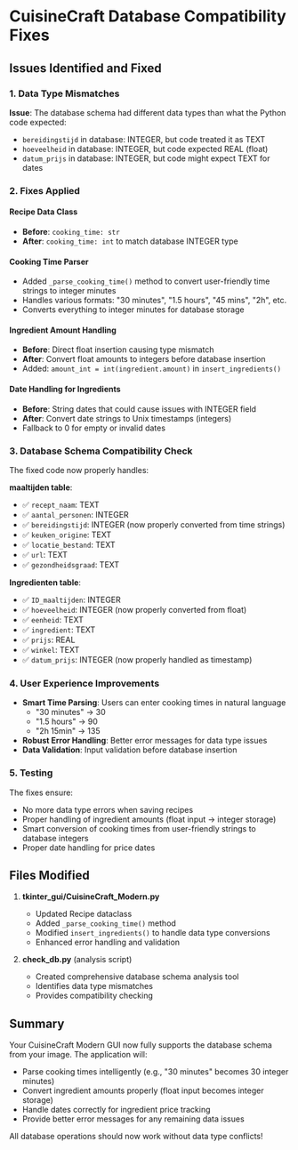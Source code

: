 # CuisineCraft Database Compatibility Fixes

## Issues Identified and Fixed

### 1. Data Type Mismatches

**Issue**: The database schema had different data types than what the Python code expected:

- `bereidingstijd` in database: INTEGER, but code treated it as TEXT
- `hoeveelheid` in database: INTEGER, but code expected REAL (float)
- `datum_prijs` in database: INTEGER, but code might expect TEXT for dates

### 2. Fixes Applied

#### Recipe Data Class
- **Before**: `cooking_time: str`
- **After**: `cooking_time: int` to match database INTEGER type

#### Cooking Time Parser
- Added `_parse_cooking_time()` method to convert user-friendly time strings to integer minutes
- Handles various formats: "30 minutes", "1.5 hours", "45 mins", "2h", etc.
- Converts everything to integer minutes for database storage

#### Ingredient Amount Handling
- **Before**: Direct float insertion causing type mismatch
- **After**: Convert float amounts to integers before database insertion
- Added: `amount_int = int(ingredient.amount)` in `insert_ingredients()`

#### Date Handling for Ingredients
- **Before**: String dates that could cause issues with INTEGER field
- **After**: Convert date strings to Unix timestamps (integers)
- Fallback to 0 for empty or invalid dates

### 3. Database Schema Compatibility Check

The fixed code now properly handles:

**maaltijden table**:
- ✅ `recept_naam`: TEXT
- ✅ `aantal_personen`: INTEGER
- ✅ `bereidingstijd`: INTEGER (now properly converted from time strings)
- ✅ `keuken_origine`: TEXT
- ✅ `locatie_bestand`: TEXT
- ✅ `url`: TEXT
- ✅ `gezondheidsgraad`: TEXT

**Ingredienten table**:
- ✅ `ID_maaltijden`: INTEGER
- ✅ `hoeveelheid`: INTEGER (now properly converted from float)
- ✅ `eenheid`: TEXT
- ✅ `ingredient`: TEXT
- ✅ `prijs`: REAL
- ✅ `winkel`: TEXT
- ✅ `datum_prijs`: INTEGER (now properly handled as timestamp)

### 4. User Experience Improvements

- **Smart Time Parsing**: Users can enter cooking times in natural language
  - "30 minutes" → 30
  - "1.5 hours" → 90
  - "2h 15min" → 135
- **Robust Error Handling**: Better error messages for data type issues
- **Data Validation**: Input validation before database insertion

### 5. Testing

The fixes ensure:
- No more data type errors when saving recipes
- Proper handling of ingredient amounts (float input → integer storage)
- Smart conversion of cooking times from user-friendly strings to database integers
- Proper date handling for price dates

## Files Modified

1. **tkinter_gui/CuisineCraft_Modern.py**
   - Updated Recipe dataclass
   - Added `_parse_cooking_time()` method
   - Modified `insert_ingredients()` to handle data type conversions
   - Enhanced error handling and validation

2. **check_db.py** (analysis script)
   - Created comprehensive database schema analysis tool
   - Identifies data type mismatches
   - Provides compatibility checking

## Summary

Your CuisineCraft Modern GUI now fully supports the database schema from your image. The application will:

- Parse cooking times intelligently (e.g., "30 minutes" becomes 30 integer minutes)
- Convert ingredient amounts properly (float input becomes integer storage)
- Handle dates correctly for ingredient price tracking
- Provide better error messages for any remaining data issues

All database operations should now work without data type conflicts!
